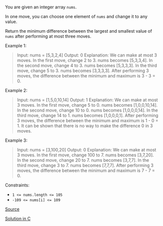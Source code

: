 You are given an integer array `nums`.

In one move, you can choose one element of `nums` and change it to any value.

Return the minimum difference between the largest and smallest value of `nums` after performing at most three moves.

 

Example 1:

> Input: nums = [5,3,2,4]
> Output: 0
> Explanation: We can make at most 3 moves.
> In the first move, change 2 to 3. nums becomes [5,3,3,4].
> In the second move, change 4 to 3. nums becomes [5,3,3,3].
> In the third move, change 5 to 3. nums becomes [3,3,3,3].
> After performing 3 moves, the difference between the minimum and maximum is 3 - 3 = 0.

Example 2:

> Input: nums = [1,5,0,10,14]
> Output: 1
> Explanation: We can make at most 3 moves.
> In the first move, change 5 to 0. nums becomes [1,0,0,10,14].
> In the second move, change 10 to 0. nums becomes [1,0,0,0,14].
> In the third move, change 14 to 1. nums becomes [1,0,0,0,1].
> After performing 3 moves, the difference between the minimum and maximum is 1 - 0 = 1.
> It can be shown that there is no way to make the difference 0 in 3 moves.

Example 3:

> Input: nums = [3,100,20]
> Output: 0
> Explanation: We can make at most 3 moves.
> In the first move, change 100 to 7. nums becomes [3,7,20].
> In the second move, change 20 to 7. nums becomes [3,7,7].
> In the third move, change 3 to 7. nums becomes [7,7,7].
> After performing 3 moves, the difference between the minimum and maximum is 7 - 7 = 0.
 

Constraints:

- `1 <= nums.length <= 105`
- `-109 <= nums[i] <= 109`


[Source](https://leetcode.com/problems/minimum-difference-between-largest-and-smallest-value-in-three-moves/)

[Solution in C](01509.c)